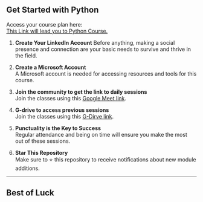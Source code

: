 ## Get Started with Python

Access your course plan here:  
[This Link will lead you to Python Course.](https://learn.microsoft.com/en-us/plans/kk44h5r34wgk33?tab=tab-created&learnerGroupId=c5b208d7-8519-418b-9fdb-49752f5e4503&wt.mc_id=studentamb_391519)


1. **Create Your LinkedIn Account**
   Before anything, making a social presence and connection are your basic needs to survive and thrive in the field.
   
2. **Create a Microsoft Account**  
   A Microsoft account is needed for accessing resources and tools for this course.

3. **Join the community to get the link to daily sessions**  
   Join the classes using this [Google Meet link](#).

4. **G-drive to access previous sessions**  
   Join the classes using this [G-Dirve link](#).

4. **Punctuality is the Key to Success**  
   Regular attendance and being on time will ensure you make the most out of these sessions.

5. **Star This Repository**  
   Make sure to ⭐️ this repository to receive notifications about new module additions.

---
## Best of Luck 
